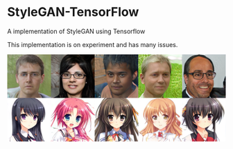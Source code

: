 # StyleGAN-TensorFlow
A implementation of StyleGAN using Tensorflow

This implementation is on experiment and has many issues.


<img src = 'examples/top.png' width=1280>
